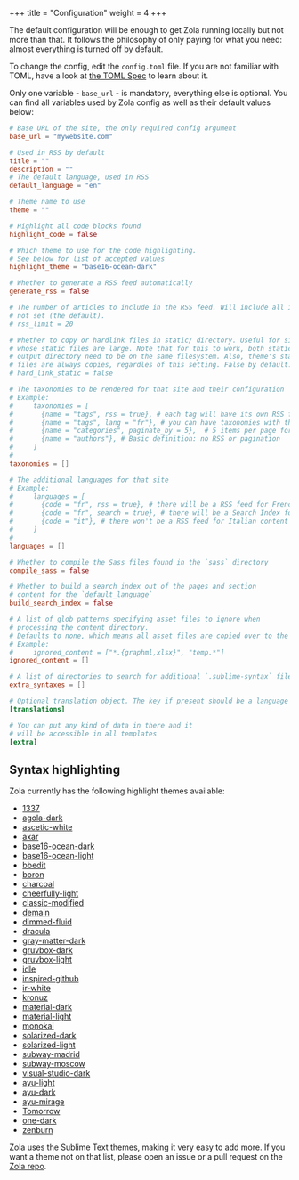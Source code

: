 +++
title = "Configuration"
weight = 4
+++

The default configuration will be enough to get Zola running locally but not more than that.
It follows the philosophy of only paying for what you need: almost everything is turned off by default.

To change the config, edit the `config.toml` file.
If you are not familiar with TOML, have a look at [the TOML Spec](https://github.com/toml-lang/toml)
to learn about it.

Only one variable - `base_url` - is mandatory, everything else is optional. You can find all variables
used by Zola config as well as their default values below:


```toml
# Base URL of the site, the only required config argument
base_url = "mywebsite.com"

# Used in RSS by default
title = ""
description = ""
# The default language, used in RSS
default_language = "en"

# Theme name to use
theme = ""

# Highlight all code blocks found
highlight_code = false

# Which theme to use for the code highlighting.
# See below for list of accepted values
highlight_theme = "base16-ocean-dark"

# Whether to generate a RSS feed automatically
generate_rss = false

# The number of articles to include in the RSS feed. Will include all items if
# not set (the default).
# rss_limit = 20

# Whether to copy or hardlink files in static/ directory. Useful for sites
# whose static files are large. Note that for this to work, both static/ and
# output directory need to be on the same filesystem. Also, theme's static/
# files are always copies, regardles of this setting. False by default.
# hard_link_static = false

# The taxonomies to be rendered for that site and their configuration
# Example:
#     taxonomies = [
#       {name = "tags", rss = true}, # each tag will have its own RSS feed
#       {name = "tags", lang = "fr"}, # you can have taxonomies with the same name in multiple languages
#       {name = "categories", paginate_by = 5},  # 5 items per page for a term
#       {name = "authors"}, # Basic definition: no RSS or pagination
#     ]
#
taxonomies = []

# The additional languages for that site
# Example:
#     languages = [
#       {code = "fr", rss = true}, # there will be a RSS feed for French content
#       {code = "fr", search = true}, # there will be a Search Index for French content
#       {code = "it"}, # there won't be a RSS feed for Italian content
#     ]
#
languages = []

# Whether to compile the Sass files found in the `sass` directory
compile_sass = false

# Whether to build a search index out of the pages and section
# content for the `default_language`
build_search_index = false

# A list of glob patterns specifying asset files to ignore when
# processing the content directory.
# Defaults to none, which means all asset files are copied over to the public folder.
# Example:
#     ignored_content = ["*.{graphml,xlsx}", "temp.*"]
ignored_content = []

# A list of directories to search for additional `.sublime-syntax` files in.
extra_syntaxes = []

# Optional translation object. The key if present should be a language code
[translations]

# You can put any kind of data in there and it
# will be accessible in all templates
[extra]
```

## Syntax highlighting

Zola currently has the following highlight themes available:

- [1337](https://tmtheme-editor.herokuapp.com/#!/editor/theme/1337)
- [agola-dark](https://tmtheme-editor.herokuapp.com/#!/editor/theme/Agola%20Dark)
- [ascetic-white](https://tmtheme-editor.herokuapp.com/#!/editor/theme/Ascetic%20White)
- [axar](https://tmtheme-editor.herokuapp.com/#!/editor/theme/Axar)
- [base16-ocean-dark](https://tmtheme-editor.herokuapp.com/#!/editor/theme/Base16%20Ocean%20Dark)
- [base16-ocean-light](https://tmtheme-editor.herokuapp.com/#!/editor/theme/Base16%20Ocean%20Light)
- [bbedit](https://tmtheme-editor.herokuapp.com/#!/editor/theme/BBEdit)
- [boron](https://tmtheme-editor.herokuapp.com/#!/editor/theme/Boron)
- [charcoal](https://tmtheme-editor.herokuapp.com/#!/editor/theme/Charcoal)
- [cheerfully-light](https://tmtheme-editor.herokuapp.com/#!/editor/theme/Cheerfully%20Light)
- [classic-modified](https://tmtheme-editor.herokuapp.com/#!/editor/theme/Classic%20Modified)
- [demain](https://tmtheme-editor.herokuapp.com/#!/editor/theme/Demain)
- [dimmed-fluid](https://tmtheme-editor.herokuapp.com/#!/editor/theme/Dimmed%20Fluid)
- [dracula](https://draculatheme.com/)
- [gray-matter-dark](https://tmtheme-editor.herokuapp.com/#!/editor/theme/Gray%20Matter%20Dark)
- [gruvbox-dark](https://github.com/morhetz/gruvbox)
- [gruvbox-light](https://github.com/morhetz/gruvbox)
- [idle](https://tmtheme-editor.herokuapp.com/#!/editor/theme/IDLE)
- [inspired-github](https://tmtheme-editor.herokuapp.com/#!/editor/theme/Inspiredgithub)
- [ir-white](https://tmtheme-editor.herokuapp.com/#!/editor/theme/IR_White)
- [kronuz](https://tmtheme-editor.herokuapp.com/#!/editor/theme/Kronuz)
- [material-dark](https://tmtheme-editor.herokuapp.com/#!/editor/theme/Material%20Dark)
- [material-light](https://github.com/morhetz/gruvbox)
- [monokai](https://tmtheme-editor.herokuapp.com/#!/editor/theme/Monokai)
- [solarized-dark](https://tmtheme-editor.herokuapp.com/#!/editor/theme/Solarized%20(dark))
- [solarized-light](https://tmtheme-editor.herokuapp.com/#!/editor/theme/Solarized%20(light))
- [subway-madrid](https://github.com/idleberg/Subway.tmTheme)
- [subway-moscow](https://github.com/idleberg/Subway.tmTheme)
- [visual-studio-dark](https://tmtheme-editor.herokuapp.com/#!/editor/theme/Visual%20Studio%20Dark)
- [ayu-light](https://github.com/dempfi/ayu)
- [ayu-dark](https://github.com/dempfi/ayu)
- [ayu-mirage](https://github.com/dempfi/ayu)
- [Tomorrow](https://tmtheme-editor.herokuapp.com/#!/editor/theme/Tomorrow)
- [one-dark](https://github.com/andresmichel/one-dark-theme)
- [zenburn](https://github.com/colinta/zenburn)

Zola uses the Sublime Text themes, making it very easy to add more.
If you want a theme not on that list, please open an issue or a pull request on the [Zola repo](https://github.com/getzola/zola).
